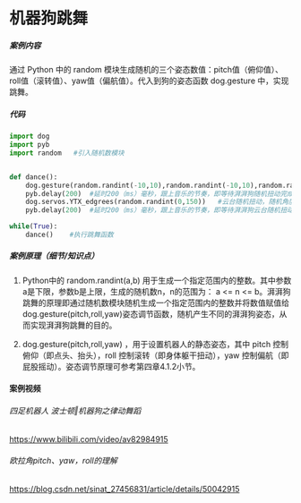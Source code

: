 # 机器狗跳舞

##### 案例内容

通过 Python 中的 random 模块生成随机的三个姿态数值：pitch值（俯仰值）、roll值（滚转值）、yaw值（偏航值）。代入到狗的姿态函数 dog.gesture 中，实现跳舞。



##### 代码



```python
import dog
import pyb
import random   #引入随机数模块


def dance():
    dog.gesture(random.randint(-10,10),random.randint(-10,10),random.randint(-30,30)) #随机在指定范围中生成 pitch,roll,yaw值，使机器狗随机扭动
    pyb.delay(200)  #延时200（ms）毫秒，跟上音乐的节奏，即等待湃湃狗随机扭动完成
    dog.servos.YTX_edgrees(random.randint(0,150))   #云台随机扭动，随机角度范围0°~150°
    pyb.delay(200)  #延时200（ms）毫秒，跟上音乐的节奏，即等待湃湃狗云台随机扭动完成

while(True):
    dance()    #执行跳舞函数
```



##### 案例原理（细节/知识点）

1. Python中的 random.randint(a,b) 用于生成一个指定范围内的整数。其中参数a是下限，参数b是上限，生成的随机数n，n的范围为： a <= n <= b。湃湃狗跳舞的原理即通过随机数模块随机生成一个指定范围内的整数并将数值赋值给dog.gesture(pitch,roll,yaw)姿态调节函数，随机产生不同的湃湃狗姿态，从而实现湃湃狗跳舞的目的。

2. dog.gesture(pitch,roll,yaw) ，用于设置机器人的静态姿态，其中 pitch 控制俯仰（即点头、抬头），roll 控制滚转（即身体躯干扭动），yaw 控制偏航（即屁股摇动）。姿态调节原理可参考第四章4.1.2小节。



#### 案例视频

###### 四足机器人 波士顿‖机器狗之律动舞蹈

https://www.bilibili.com/video/av82984915

###### 欧拉角pitch、yaw，roll的理解

https://blog.csdn.net/sinat_27456831/article/details/50042915